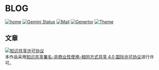 # BLOG
[![home](https://img.shields.io/badge/Home-Gemini-blue.svg)](https://www.dnocm.com)
[![Gemini Status](https://api.netlify.com/api/v1/badges/a36d950f-e882-4820-b2d0-a6a2c603672b/deploy-status)](https://app.netlify.com/sites/jiangtj/deploys)
[![Mail](https://img.shields.io/badge/Mail-@Dnocm-blue.svg)](mailto:i@dnocm.com)
[![Genertor](https://img.shields.io/badge/Generte-Hexo-blue.svg)](https://hexo.io)
[![Theme](https://img.shields.io/badge/Theme-NexT-blue.svg)](https://theme-next.org)

## 文章
<a rel="license" href="http://creativecommons.org/licenses/by-nc-sa/4.0/"><img alt="知识共享许可协议" style="border-width:0" src="https://i.creativecommons.org/l/by-nc-sa/4.0/88x31.png" /></a><br />本作品采用<a rel="license" href="http://creativecommons.org/licenses/by-nc-sa/4.0/">知识共享署名-非商业性使用-相同方式共享 4.0 国际许可协议</a>进行许可。

